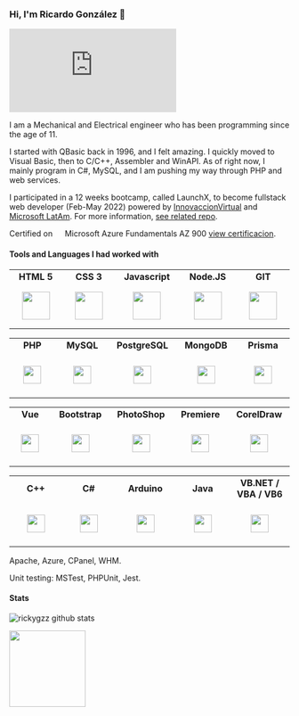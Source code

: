 ### Hi, I'm Ricardo González 👋
![](https://5vertice.com/gitcounter/gitcounter.php?User=rickygzz)

I am a Mechanical and Electrical engineer who has been programming since the age of 11.

I started with QBasic back in 1996, and I felt amazing. I quickly moved to Visual Basic, then to C/C++, Assembler and WinAPI. As of right now, I mainly program in C#, MySQL, and I am pushing my way through PHP and web services.

I participated in a 12 weeks bootcamp, called LaunchX, to become fullstack web developer (Feb-May 2022) powered by [InnovaccionVirtual](https://www.instagram.com/innovaccionvirtual/) and <img src="https://cdn.worldvectorlogo.com/logos/microsoft-5.svg" height="14px"> [Microsoft LatAm](https://news.microsoft.com/es-xl/mas-de-10-mil-estudiantes-mexicanos-se-han-capacitado-con-tecnologias-de-microsoft/). For more information, [see related repo](https://github.com/rickygzz/LaunchX-InnovaccionVirtual).

Certified on <img src="https://cdn.worldvectorlogo.com/logos/microsoft-5.svg" height="14px"> Microsoft Azure Fundamentals AZ 900 [view certificacion](https://www.credly.com/badges/5a590000-4366-4a46-bf3b-55c6fa28d01d/public_url).

#### Tools and Languages I had worked with

<table>
  <tr align="center">
    <td width="120px"><strong>HTML 5</strong></td>
    <td width="120px"><strong>CSS 3</strong></td>
    <td width="120px"><strong>Javascript</strong></td>
    <td width="120px"><strong>Node.JS</strong></td>
    <td width="120px"><strong>GIT</strong></td>
  </tr>
  <tr align="center" height="80px">
    <td><img height="50px" src="https://cdn.worldvectorlogo.com/logos/html-1.svg"></td>
    <td><img height="50px" src="https://cdn.worldvectorlogo.com/logos/css-3.svg"></td>
    <td><img height="50px" src="https://cdn.worldvectorlogo.com/logos/logo-javascript.svg"></td>
    <td><img height="50px" src="https://cdn.worldvectorlogo.com/logos/nodejs-icon.svg"></td>
    <td><img height="50px" src="https://cdn.worldvectorlogo.com/logos/git-icon.svg"></td>
  </tr>
</table>
  
<table>
  <tr align="center">
    <td width="120px"><strong>PHP</strong></td>
    <td width="120px"><strong>MySQL</strong></td>
    <td width="120px"><strong>PostgreSQL</strong></td>
    <td width="120px"><strong>MongoDB</strong></td>
    <td width="120px"><strong>Prisma</strong></td>
  </tr>
  <tr align="center" height="80px">
    <td><img height="32px" src="https://cdn.worldvectorlogo.com/logos/php-1.svg"></td>
    <td><img height="32px" src="https://cdn.worldvectorlogo.com/logos/mysql-3.svg"></td>
    <td><img height="32px" src="https://cdn.worldvectorlogo.com/logos/postgresql.svg"></td>
    <td><img height="32px" src="https://cdn.worldvectorlogo.com/logos/mongodb-icon-1.svg"></td>
    <td><img height="32px" src="https://cdn.worldvectorlogo.com/logos/prisma-2.svg"></td>
  </tr>
</table>
  
<table>  
  <tr align="center">
    <td width="120px"><strong>Vue</strong></td>
    <td width="120px"><strong>Bootstrap</strong></td>
    <td width="120px"><strong>PhotoShop</strong></td>
    <td width="120px"><strong>Premiere</strong></td>
    <td width="120px"><strong>CorelDraw</strong></td>
  </tr>
  <tr align="center" height="80px">
    <td><img height="32px" src="https://cdn.worldvectorlogo.com/logos/vue-9.svg"></td>
    <td><img height="32px" src="https://cdn.worldvectorlogo.com/logos/bootstrap-5-1.svg"></td>
    <td><img height="32px" src="https://cdn.worldvectorlogo.com/logos/adobe-photoshop-cs6.svg"></td>
    <td><img height="32px" src="https://cdn.worldvectorlogo.com/logos/premiere-cc.svg"></td>
    <td><img height="32px" src="https://cdn.worldvectorlogo.com/logos/coreldraw.svg"></td>
  </tr>
</table>
  
<table>  
  <tr align="center">
    <td width="120px"><strong>C++</strong></td>
    <td width="120px"><strong>C#</strong></td>
    <td width="120px"><strong>Arduino</strong></td>
    <td width="120px"><strong>Java</strong></td>
    <td width="120px"><strong>VB.NET / VBA / VB6</strong></td>
  </tr>
  <tr align="center" height="80px">
    <td><img height="32px" src="https://cdn.worldvectorlogo.com/logos/c.svg"></td>
    <td><img height="32px" src="https://cdn.worldvectorlogo.com/logos/c--4.svg"></td>
    <td><img height="32px" src="https://cdn.worldvectorlogo.com/logos/arduino.svg"></td>
    <td><img height="32px" src="https://cdn.worldvectorlogo.com/logos/java.svg"></td>
    <td><img height="32px" src="https://cdn.worldvectorlogo.com/logos/vbnet-1.svg"></td>
  </tr>
</table>

Apache, Azure, CPanel, WHM.

Unit testing: MSTest, PHPUnit, Jest.


#### Stats

![rickygzz github stats](https://github-readme-stats.vercel.app/api?username=rickygzz&theme=dark&cache_seconds=7200&&show_icons=true)

<a href="https://stackoverflow.com/users/5793276/ricardo-gonz%c3%a1lez">
<img height="137px"
  src="https://stackoverflow-card.vercel.app/?userID=5793276&theme=dracula"
/>
</a>

<!--
**rickygzz/rickygzz** is a ✨ _special_ ✨ repository because its `README.md` (this file) appears on your GitHub profile.

Here are some ideas to get you started:

- 🔭 I’m currently working on ...
- 🌱 I’m currently learning ...
- 👯 I’m looking to collaborate on ...
- 🤔 I’m looking for help with ...
- 💬 Ask me about ...
- 📫 How to reach me: ...
- 😄 Pronouns: ...
- ⚡ Fun fact: ...
-->
